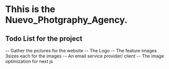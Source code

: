 # Thhis is the Nuevo_Photgraphy_Agency.

## Todo List for the project
-- Gather the pictures for the website
-- The Logo 
-- The feature images 3sizes each for the images
-- An email service provider/ client
-- The image optimization for next js